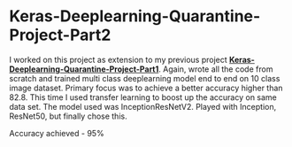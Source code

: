 # Keras-Deeplearning-Quarantine-Project-Part2

I worked on this project as extension to my previous project <a href="https://github.com/shriyanka/Keras-Deeplearning-Quarantine-Project-Part1"><b>Keras-Deeplearning-Quarantine-Project-Part1</b></a>. 
Again, wrote all the code from scratch and trained multi class deeplearning model end to end on 10 class image dataset. 
Primary focus was to achieve a better accuracy higher than 82.8. This time I used transfer learning to boost up the accuracy on same data set.
The model used was InceptionResNetV2. Played with Inception, ResNet50, but finally chose this.

Accuracy achieved - 95%
